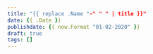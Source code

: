 ```yaml
---
title: "{{ replace .Name "-" " " | title }}"
date: {{ .Date }}
publishdate: {{ now.Format "01-02-2020" }}
draft: true
tags: []
---
```

